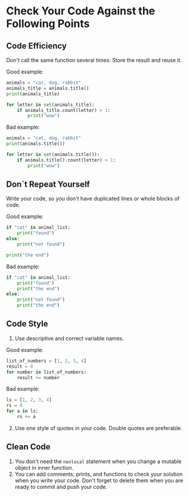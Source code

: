 # Сheck Your Code Against the Following Points

## Code Efficiency

Don't call the same function several times. Store the result and reuse it.

Good example:

```python
animals = "cat, dog, rabbit"
animals_title = animals.title()
print(animals_title)

for letter in set(animals_title):
    if animals_title.count(letter) > 1:
        print("wow")
```

Bad example:

```python
animals = "cat, dog, rabbit"
print(animals.title())

for letter in set(animals.title()):
    if animals.title().count(letter) > 1:
        print("wow")
```

## Don`t Repeat Yourself 

Write your code, so you don't have duplicated lines or whole blocks of code.

Good example:

```python
if "cat" in animal_list:
    print("found")
else:
    print("not found")

print("the end")
```

Bad example:

```python
if "cat" in animal_list:
    print("found")
    print("the end")
else:
    print("not found")
    print("the end")
```

## Code Style

1. Use descriptive and correct variable names.

Good example:

```python
list_of_numbers = [1, 2, 3, 4]
result = 0
for number in list_of_numbers:
    result += number
```

Bad example:

```python
ls = [1, 2, 3, 4]
rs = 0
for a in ls:
    rs += a
```

2. Use one style of quotes in your code. Double quotes are preferable.

## Clean Code

1. You don't need the `nonlocal` statement when you change a mutable object in inner function.
2. You can add comments, prints, and functions to check your solution when you write your code. Don't forget to delete them when you are ready to commit and push your code.
